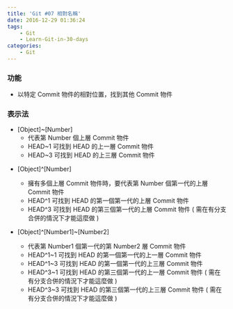 ```yaml
---
title: 'Git #07 相對名稱'
date: 2016-12-29 01:36:24
tags: 
    - Git
    - Learn-Git-in-30-days
categories:
    - Git
---
```

### 功能
 - 以特定 Commit 物件的相對位置，找到其他 Commit 物件


### 表示法
 - [Object]~[Number]
    - 代表第 Number 個上層 Commit 物件
    - HEAD~1 可找到 HEAD 的上一層 Commit 物件
    - HEAD~3 可找到 HEAD 的上三層 Commit 物件

<!-- more -->

 - [Object]^\[Number]
    - 擁有多個上層 Commit 物件時，要代表第 Number 個第一代的上層 Commit 物件
    - HEAD^1 可找到 HEAD 的第一個第一代的上層 Commit 物件
    - HEAD^3 可找到 HEAD 的第三個第一代的上層 Commit 物件 ( 需在有分支合併的情況下才能這麼做 )


-  [Object]^\[Number1]~[Number2]
    - 代表第 Number1 個第一代的第 Number2 層 Commit 物件
    - HEAD^1~1 可找到 HEAD 的第一個第一代的上一層 Commit 物件
    - HEAD^1~3 可找到 HEAD 的第一個第一代的上三層 Commit 物件
    - HEAD^3~1 可找到 HEAD 的第三個第一代的上一層 Commit 物件 ( 需在有分支合併的情況下才能這麼做 )
    - HEAD^3~3 可找到 HEAD 的第三個第一代的上三層 Commit 物件 ( 需在有分支合併的情況下才能這麼做 )
 
